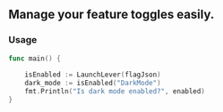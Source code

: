 ## Manage your feature toggles easily.

### Usage
```go
func main() {
	
	isEnabled := LaunchLever(flagJson)
	dark_mode := isEnabled("DarkMode")
	fmt.Println("Is dark mode enabled?", enabled)
}

```
